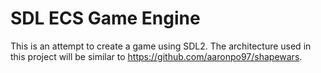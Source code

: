 # SDL ECS Game Engine

This is an attempt to create a game using SDL2. The architecture used in this project will be similar to https://github.com/aaronpo97/shapewars.
